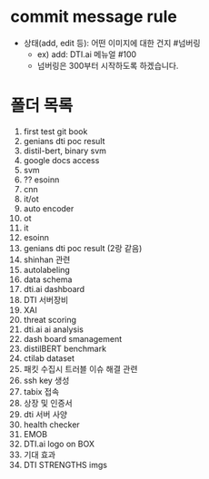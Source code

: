# commit message rule
- 상태(add, edit 등): 어떤 이미지에 대한 건지 #넘버링
  - ex) add: DTI.ai 메뉴얼 #100
  - 넘버링은 300부터 시작하도록 하겠습니다. 
  
# 폴더 목록
1. first test git book
2. genians dti poc result
3. distil-bert, binary svm
4. google docs access
5. svm
6. ?? esoinn
7. cnn
8. it/ot
9. auto encoder
10. ot
11. it
12. esoinn
13. genians dti poc result (2랑 같음)
14. shinhan 관련
15. autolabeling
16. data schema
17. dti.ai dashboard
18. DTI 서버장비
19. XAI
20. threat scoring
21. dti.ai ai analysis
22. dash board smanagement
23. distilBERT benchmark
24. ctilab dataset
25. 패킷 수집시 트러블 이슈 해결 관련
26. ssh key 생성
27. tabix 접속
28. 상장 및 인증서
29. dti 서버 사양
30. health checker
31. EMOB
32. DTI.ai logo on BOX
33. 기대 효과
34. DTI STRENGTHS imgs